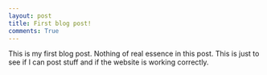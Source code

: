 ```yaml
---
layout: post
title: First blog post!
comments: True
---
```


This is my first blog post. Nothing of real essence in this post. This is
just to see if I can post stuff and if the website is working correctly.
